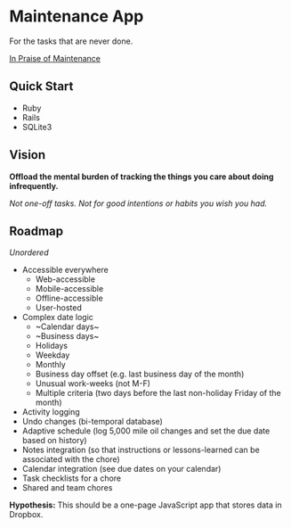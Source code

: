 # Maintenance App

For the tasks that are never done.

[In Praise of Maintenance](http://freakonomics.com/podcast/in-praise-of-maintenance/)

## Quick Start

- Ruby
- Rails
- SQLite3

## Vision

**Offload the mental burden of tracking the things you care about doing infrequently.**

_Not one-off tasks. Not for good intentions or habits you wish you had._

## Roadmap

_Unordered_

- Accessible everywhere
    - Web-accessible
    - Mobile-accessible
    - Offline-accessible
    - User-hosted
- Complex date logic
    - ~Calendar days~
    - ~Business days~
    - Holidays
    - Weekday
    - Monthly
    - Business day offset (e.g. last business day of the month)
    - Unusual work-weeks (not M-F)
    - Multiple criteria (two days before the last non-holiday Friday of the month)
- Activity logging
- Undo changes (bi-temporal database)
- Adaptive schedule (log 5,000 mile oil changes and set the due date based on history)
- Notes integration (so that instructions or lessons-learned can be associated with the chore)
- Calendar integration (see due dates on your calendar)
- Task checklists for a chore
- Shared and team chores

**Hypothesis:** This should be a one-page JavaScript app that stores data in Dropbox.

